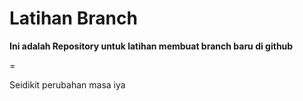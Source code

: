 # Latihan Branch
**Ini adalah Repository untuk latihan membuat branch baru di github**  

=  

Seidikit perubahan
masa iya
